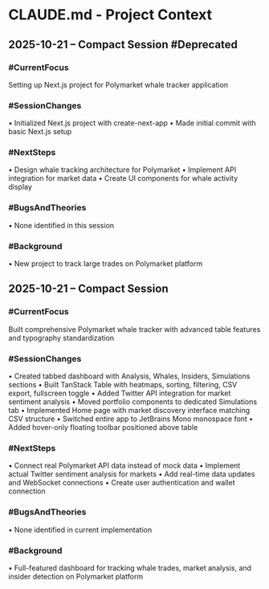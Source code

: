 # CLAUDE.md - Project Context

## 2025-10-21 – Compact Session #Deprecated

### #CurrentFocus
Setting up Next.js project for Polymarket whale tracker application

### #SessionChanges
• Initialized Next.js project with create-next-app
• Made initial commit with basic Next.js setup

### #NextSteps
• Design whale tracking architecture for Polymarket
• Implement API integration for market data
• Create UI components for whale activity display

### #BugsAndTheories
• None identified in this session

### #Background
• New project to track large trades on Polymarket platform

## 2025-10-21 – Compact Session

### #CurrentFocus
Built comprehensive Polymarket whale tracker with advanced table features and typography standardization

### #SessionChanges
• Created tabbed dashboard with Analysis, Whales, Insiders, Simulations sections
• Built TanStack Table with heatmaps, sorting, filtering, CSV export, fullscreen toggle
• Added Twitter API integration for market sentiment analysis
• Moved portfolio components to dedicated Simulations tab
• Implemented Home page with market discovery interface matching CSV structure
• Switched entire app to JetBrains Mono monospace font
• Added hover-only floating toolbar positioned above table

### #NextSteps
• Connect real Polymarket API data instead of mock data
• Implement actual Twitter sentiment analysis for markets
• Add real-time data updates and WebSocket connections
• Create user authentication and wallet connection

### #BugsAndTheories
• None identified in current implementation

### #Background
• Full-featured dashboard for tracking whale trades, market analysis, and insider detection on Polymarket platform